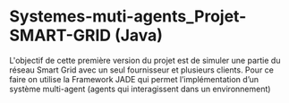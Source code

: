 # Systemes-muti-agents_Projet-SMART-GRID (Java)
L'objectif de cette première version du projet est de simuler une partie du réseau Smart Grid avec un seul fournisseur et plusieurs clients. Pour ce faire on utilise la Framework JADE qui permet l’implémentation d’un système multi-agent (agents qui interagissent dans un environnement)
